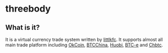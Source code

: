 threebody
=========
## What is it?
It is a virtual currency trade system written by [littlkfc](https://github.com/littlekfc). It supports almost all main trade platform including [OkCoin](https://www.okcoin.cn/), [BTCChina](https://www.btcc.com/), [Huobi](https://www.huobi.com/), [BTC-e](https://btc-e.com/) and [Chbtc](https://www.chbtc.com/). 
